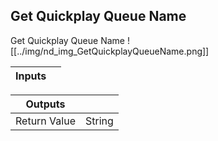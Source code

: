 ## Get Quickplay Queue Name
Get Quickplay Queue Name
![[../img/nd_img_GetQuickplayQueueName.png]]

|Inputs||
|--|--|

|Outputs||
|--|--|
| Return Value | String |
